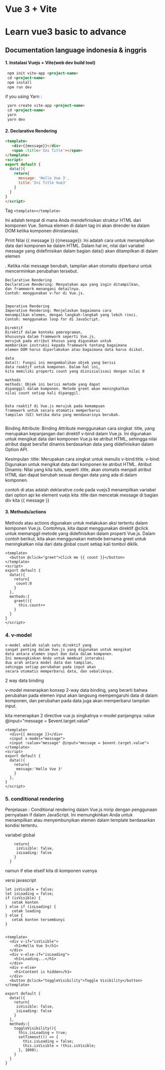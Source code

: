 # Vue 3 + Vite


# Learn vue3 basic to advance

## Documentation language indonesia & inggris



#### 1. Instalasi  Vuejs + Vite(web dev build tool)


```md
 npm init vite-app <project-name> 
 cd <project-name>
 npm install
 npm run dev
```
if you using Yarn : 

```md
 yarn create vite-app <project-name>
 cd <project-name>
 yarn 
 yarn dev
```

#### 2. Declarative Rendering 
  
```md
<template>
   <div>{{message}}</div>
   <span :title='Ini Title'></span>
</template>
<script>
export default {
  data(){
    return{
      message: 'Hello Vue 3',
      title:'Ini Title Vue3'
    }
  }
}
</script>
```
Tag `<template></template>`

Ini adalah tempat di mana Anda mendefinisikan struktur HTML dari komponen Vue. Semua elemen di dalam tag ini akan dirender ke dalam DOM ketika komponen diinstansiasi.

Print Nilai {{ message }}
{{message}}: Ini adalah cara untuk menampilkan data dari komponen ke dalam HTML. Dalam hal ini, nilai dari variabel message yang didefinisikan dalam bagian data() akan ditampilkan di dalam elemen <div>. Ketika nilai message berubah, tampilan akan otomatis diperbarui untuk mencerminkan perubahan tersebut.

```
Declarative Rendering
Declarative Rendering: Menyatakan apa yang ingin ditampilkan, 
dan framework menangani detailnya.
Contoh: menggunakan v-for di Vue.js.


Imperative Rendering
Imperative Rendering: Menjelaskan bagaimana cara 
menampilkan elemen, dengan langkah-langkah yang lebih rinci.
Contoh: menggunakan loop for di JavaScript.

Direktif
Direktif dalam konteks pemrograman, 
khususnya dalam framework seperti Vue.js, 
merujuk pada atribut khusus yang digunakan untuk 
memberikan instruksi kepada framework tentang bagaimana
elemen DOM harus diperlakukan atau bagaimana data harus diikat.

data
data(): Fungsi ini mengembalikan objek yang berisi
data reaktif untuk komponen. Dalam hal ini, 
kita memiliki properti count yang diinisialisasi dengan nilai 0

methods
methods: Objek ini berisi metode yang dapat
dipanggil dalam komponen. Metode greet akan meningkatkan
nilai count setiap kali dipanggil.


Data reaktif di Vue.js merujuk pada kemampuan
framework untuk secara otomatis memperbarui 
tampilan (UI) ketika data yang mendasarinya berubah.


```


Binding Attribute:
Binding Attribute menggunakan cara singkat :title, yang merupakan kepanjangan dari direktif v-bind dalam Vue.js. Ini digunakan untuk mengikat data dari komponen Vue.js ke atribut HTML, sehingga nilai atribut dapat bersifat dinamis berdasarkan data yang didefinisikan dalam Option API.

Kesimpulan
:title: Merupakan cara singkat untuk menulis v-bind:title.
v-bind: Digunakan untuk mengikat data dari komponen ke atribut HTML.
Atribut Dinamis: Nilai yang kita tulis, seperti :title, akan otomatis menjadi atribut HTML dan dapat berubah sesuai dengan data yang ada di dalam komponen.


contoh di atas adalah deklarative code pada vuejs3 menampilkan variabel
dari option api ke element vuejs kita
:title dan mencetak message di bagian div kita {{ message }}



#### 3. Methods/actions

Methods atau actions digunakan untuk melakukan aksi tertentu dalam komponen Vue.js. Contohnya, kita dapat menggunakan direktif @click untuk memanggil metode yang didefinisikan dalam properti Vue.js. Dalam contoh berikut, kita akan menggunakan metode bernama greet untuk meningkatkan nilai dari data global count setiap kali tombol diklik.



```
<template>
  <button @click="greet">Click me {{ count }}</button>
</template>
<script>
export default {
  data(){
    return{
     count:0
    }
  },
  methods:{
    greet(){
      this.count++
    }
  }
}
</script>
```


### 4. v-model 

```
v-model adalah salah satu direktif yang 
sangat penting dalam Vue.js yang digunakan untuk mengikat 
data antara elemen input dan data dalam komponen.
Ini memungkinkan Anda untuk membuat interaksi 
dua arah antara model data dan tampilan, 
sehingga setiap perubahan pada input akan
secara otomatis memperbarui data, dan sebaliknya.
```
2 way data binding 

v-model menerapkan konsep 2-way data binding, yang berarti bahwa perubahan pada elemen input akan langsung mempengaruhi data di dalam komponen, dan perubahan pada data juga akan memperbarui tampilan input.

kita menerapkan 2 directive vue.js  singkatnya v-model panjangnya :value @input="message = $event.target.value"


```
<template>
  <div>{{ message }}</div>
  <input v-model="message">
  <input :value="message" @input="message = $event.target.value">
</template>
<script>
export default {
  data(){
    return{
     message:'Hello Vue 3'
    }
  },
}
</script>
```


### 5. conditional rendering

Penjelasan :
Conditional rendering dalam Vue.js mirip dengan penggunaan pernyataan if dalam JavaScript. Ini memungkinkan Anda untuk menampilkan atau menyembunyikan elemen dalam template berdasarkan kondisi tertentu.

variabel global

```data(){
    return{
     isVisible: false,
     isLoading: false
    }
  }
```

 namun if else elseif kita di komponen vuenya

versi javascript



```
let isVisible = false;
let isLoading = false;
if (isVisible) {
   cetak konten
} else if (isLoading) {
   cetak loading
} else {
   cetak konten tersembunyi
}

```

```

<template>
  <div v-if="isVisible">
    <h1>Hello Vue 3</h1>
  </div>
  <div v-else-if="isLoading">
    <h1>Loading...</h1>
  </div>
  <div v-else>
    <h1>Content is hidden</h1>
  </div>
  <button @click="toggleVisibility">Toggle Visibility</button>
</template>

export default {
  data(){
    return{
     isVisible: false,
     isLoading: false
    }
  },
  methods:{
    toggleVisibility(){
      this.isLoading = true;
      setTimeout(() => {
        this.isLoading = false;
        this.isVisible = !this.isVisible;
      }, 1000);
    }
  }
}

```








  





